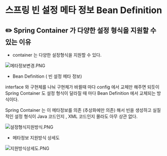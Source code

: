 # 스프링 빈 설정 메타 정보 Bean Definition

## ✏️ Spring Container 가 다양한 설정 형식을 지원할 수 있는 이유

- container 는 다양한 설정형식을 지원할 수 있다.

![메타정보변경.PNG](%E1%84%89%E1%85%B3%E1%84%91%E1%85%B3%E1%84%85%E1%85%B5%E1%86%BC%20%E1%84%87%E1%85%B5%E1%86%AB%20%E1%84%89%E1%85%A5%E1%86%AF%E1%84%8C%E1%85%A5%E1%86%BC%20%E1%84%86%E1%85%A6%E1%84%90%E1%85%A1%20%E1%84%8C%E1%85%A5%E1%86%BC%E1%84%87%E1%85%A9%20Bean%20Definition%20c0b7c28d0800494cb19e2f20cc3ecdcd/%25E1%2584%2586%25E1%2585%25A6%25E1%2584%2590%25E1%2585%25A1%25E1%2584%258C%25E1%2585%25A5%25E1%2586%25BC%25E1%2584%2587%25E1%2585%25A9%25E1%2584%2587%25E1%2585%25A7%25E1%2586%25AB%25E1%2584%2580%25E1%2585%25A7%25E1%2586%25BC.png)

- Bean Definition ( 빈 설정 메타 정보)

interface 와 구현체를 나눠 구현체가 바뀔때 마다 config 에서 교체만 해주면 되듯이 Spring Container 도 설정 형식이 달라질 때 마다 Bean Definition 에서 교체되는 방식이다.

Spring Container 는 이 메타정보를 의존 (추상화에만 의존) 해서 빈을 생성하고 실질적인 설정 형식이 Java 코드인지 , XML 코드인지 몰라도 아무 상관 없다.

![설정형식지원방식.PNG](%E1%84%89%E1%85%B3%E1%84%91%E1%85%B3%E1%84%85%E1%85%B5%E1%86%BC%20%E1%84%87%E1%85%B5%E1%86%AB%20%E1%84%89%E1%85%A5%E1%86%AF%E1%84%8C%E1%85%A5%E1%86%BC%20%E1%84%86%E1%85%A6%E1%84%90%E1%85%A1%20%E1%84%8C%E1%85%A5%E1%86%BC%E1%84%87%E1%85%A9%20Bean%20Definition%20c0b7c28d0800494cb19e2f20cc3ecdcd/%25E1%2584%2589%25E1%2585%25A5%25E1%2586%25AF%25E1%2584%258C%25E1%2585%25A5%25E1%2586%25BC%25E1%2584%2592%25E1%2585%25A7%25E1%2586%25BC%25E1%2584%2589%25E1%2585%25B5%25E1%2586%25A8%25E1%2584%258C%25E1%2585%25B5%25E1%2584%258B%25E1%2585%25AF%25E1%2586%25AB%25E1%2584%2587%25E1%2585%25A1%25E1%2586%25BC%25E1%2584%2589%25E1%2585%25B5%25E1%2586%25A8.png)

- 메타정보 지원방식 상세도

![지원방식상세도.PNG](%E1%84%89%E1%85%B3%E1%84%91%E1%85%B3%E1%84%85%E1%85%B5%E1%86%BC%20%E1%84%87%E1%85%B5%E1%86%AB%20%E1%84%89%E1%85%A5%E1%86%AF%E1%84%8C%E1%85%A5%E1%86%BC%20%E1%84%86%E1%85%A6%E1%84%90%E1%85%A1%20%E1%84%8C%E1%85%A5%E1%86%BC%E1%84%87%E1%85%A9%20Bean%20Definition%20c0b7c28d0800494cb19e2f20cc3ecdcd/%25E1%2584%258C%25E1%2585%25B5%25E1%2584%258B%25E1%2585%25AF%25E1%2586%25AB%25E1%2584%2587%25E1%2585%25A1%25E1%2586%25BC%25E1%2584%2589%25E1%2585%25B5%25E1%2586%25A8%25E1%2584%2589%25E1%2585%25A1%25E1%2586%25BC%25E1%2584%2589%25E1%2585%25A6%25E1%2584%2583%25E1%2585%25A9.png)